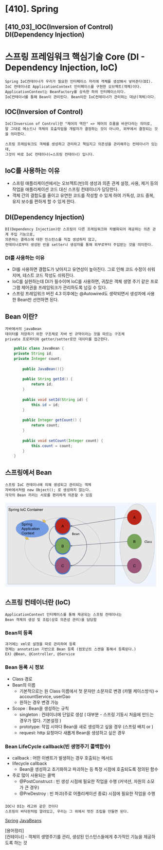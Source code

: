 # [410]. Spring
## [410_03]_IOC(Inversion of Control) DI(Dependency Injection)


# 스프링 프레임워크 핵심기술 Core (DI - Dependency Injection, IoC)
    Spring IoC컨테이너가 우리가 필요한 인터페이스 자리에 객체를 생성해서 넣어준다(DI).
    IoC 컨테이너로 ApplicationContext 인터페이스를 구현한 오브젝트(객체)이다.
    ApplicationContext는 BeanFactory를 상속한 하위 인터페이스이다.
    IoC컨테이너를 통해 Bean이 관리된다. Bean이란 IoC컨테이너가 관리하는 대상(객체)이다.

## IOC(Inversion of Control) 
    IoC(Inversion of Control)란 "제어의 역전" => 제어의 흐름을 바꾼다라는 의미로, 
    말 그대로 메소드나 객체의 호출작업을 개발자가 결정하는 것이 아니라, 외부에서 결정되는 것을 의미한다.

    스프링 프레임워크도 객체를 생성하고 관리하고 책임지고 의존성을 관리해주는 컨테이너가 있는데,
    그것이 바로 IoC 컨테이너(=스프링 컨테이너) 입니다.

## IoC를 사용하는 이유 
* 스프링 애플리케이션에서는 오브젝트(빈)의 생성과 의존 관계 설정, 사용, 제거 등의 작업을 애플리케이션 코드 대신 스프링 컨테이너가 담당한다.
* 객체 간의 결합도를 줄이고 유연한 코드를 작성할 수 있게 하여 가독성, 코드 중복, 유지 보수를 편하게 할 수 있게 한다.

## DI(Dependency Injection)
    DI(Dependency Injection)란 스프링이 다른 프레임워크와 차별화되어 제공하는 의존 관계 주입 기능으로,
    의존하는 클래스에 대한 인스턴스를 직접 생성하지 않고, 
    컨테이너로부터 생성된 빈을 setter나 생성자를 통해 외부로부터 주입받는 것을 의미한다.

### DI를 사용하는 이유
* DI를 사용하면 결합도가 낮아지고 유연성이 높아진다. 그로 인해 코드 수정이 쉬워지며, 테스트 코드 작성도 쉬워진다.
* IoC를 실현하는데 DI가 필수이며 IoC를 사용하면, 귀찮은 객체 생명 주기 같은 프로그램 제어권을 프레임워크가 관리하도록 넘길 수 있다.
* 스프링 프레임워크 버전 4.3 이후에는 @Autowired도 생략되면서 생성자에 사용한 Bean만 선언하면 된다.   



## Bean 이란?

    자바에서의 javaBean
    데이터를 저장하기 위한 구조체로 자바 빈 규약이라는 것을 따르는 구조체
    private 프로퍼티와 getter/setter로만 데이터를 접근한다. 

```java
    public class JavaBean {
    private String id;
    private Integer count;
    
        public JavaBean(){}
    
        public String getId() {
            return id;
        }
    
        public void setId(String id) {
            this.id = id;
        }
    
        public Integer getCount() {
            return count;
        }
    
        public void setCount(Integer count) {
            this.count = count;
        }
    }
```

## 스프링에서 Bean
    스프링 IoC 컨테이너에 의해 생성되고 관리되는 객체
    자바에서처럼 new Object(); 로 생성하지 않는다.
    각각의 Bean 끼리는 서로를 편리하게 의존할 수 있음

![img_4.png](img_4.png)

## 스프링 컨테이너란 (IoC)
    ApplicationContext 인터페이스를 통해 제공되는 스프링 컨테이너는 
    Bean 객체의 생성 및 조립(상호 의존성 관리)을 담당함 

### Bean의 등록
    과거에는 xml로 설정을 따로 관리하여 등록
    현재는 annotation 기반으로 Bean 등록 (컴포넌트 스캔을 통해서 등록된다.) 
    EX) @Bean, @Controller, @Service 

### Bean 등록 시 정보
- Class 경로
- Bean의 이름
    - 기본적으로는 원 Class 이름에서 첫 문자만 소문자로 변경 (카멜 케이스방식)→ accountService, userDao
    - 원하는 경우 변경 가능
- Scope : Bean을 생성하는 규칙
    - singleton : 컨테이너에 단일로 생성 ( 대부분 - 스프링 기동시 처음에 만드는 경우가 많다. 기본설정  )
    - prototype: 작업 시마다 Bean을 새로 생성하고 싶을 경우 (스프링 배치 or )
    - request: http 요청마다 새롭게 Bean을 생성하고 싶은 경우

### Bean LifeCycle callback(빈 생명주기 콜백함수)

- callback : 어떤 이벤트가 발생하는 경우 호출되는 메서드
- lifecycle callback
    - Bean을 생성하고 초기화하고 파괴하는 등 특정 시점에 호출되도록 정의된 함수
- 주로 많이 사용되는 콜백
    - @PostConstruct : 빈 생성 시점에 필요한 작업을 수행 (커낵션, 자원의 소모가 큰 경우)
    - @PreDestroy : 빈 파괴(주로 어플리케이션 종료) 시점에 필요한 작업을 수행 

###
    IOC나 DI는 레고와 같은 것이다
    스프링이 바닥판처럼 깔려있고, 우리는 그 위에서 멋진 조립을 만들면 된다.

[Spring](https://docs.spring.io/spring-framework/docs/current/reference/html/core.html#beans)
[JavaBeans](https://en.wikipedia.org/wiki/JavaBeans)

[용어정리]   
[컨테이너] - 객체의 생명주기를 관리, 생성된 인스턴스들에게 추가적인 기능을 제공하도록 하는 것  
